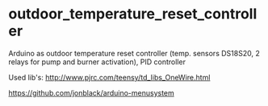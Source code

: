 outdoor_temperature_reset_controller
====================================

Arduino as outdoor temperature reset controller (temp. sensors DS18S20, 2 relays for pump and burner activation), PID controller

Used lib's:
http://www.pjrc.com/teensy/td_libs_OneWire.html

https://github.com/jonblack/arduino-menusystem
